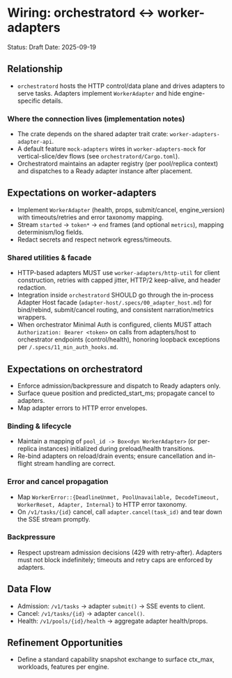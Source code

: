 # Wiring: orchestratord ↔ worker-adapters

Status: Draft
Date: 2025-09-19

## Relationship
- `orchestratord` hosts the HTTP control/data plane and drives adapters to serve tasks. Adapters implement `WorkerAdapter` and hide engine-specific details.

### Where the connection lives (implementation notes)
- The crate depends on the shared adapter trait crate: `worker-adapters-adapter-api`.
- A default feature `mock-adapters` wires in `worker-adapters-mock` for vertical-slice/dev flows (see `orchestratord/Cargo.toml`).
- Orchestratord maintains an adapter registry (per pool/replica context) and dispatches to a Ready adapter instance after placement.

## Expectations on worker-adapters
- Implement `WorkerAdapter` (health, props, submit/cancel, engine_version) with timeouts/retries and error taxonomy mapping.
- Stream `started` → `token*` → `end` frames (and optional `metrics`), mapping determinism/log fields.
- Redact secrets and respect network egress/timeouts.

### Shared utilities & facade

- HTTP-based adapters MUST use `worker-adapters/http-util` for client construction, retries with capped jitter, HTTP/2 keep-alive, and header redaction.
- Integration inside `orchestratord` SHOULD go through the in-process Adapter Host facade (`adapter-host/.specs/00_adapter_host.md`) for bind/rebind, submit/cancel routing, and consistent narration/metrics wrappers.
- When orchestrator Minimal Auth is configured, clients MUST attach `Authorization: Bearer <token>` on calls from adapters/host to orchestrator endpoints (control/health), honoring loopback exceptions per `/.specs/11_min_auth_hooks.md`.

## Expectations on orchestratord
- Enforce admission/backpressure and dispatch to Ready adapters only.
- Surface queue position and predicted_start_ms; propagate cancel to adapters.
- Map adapter errors to HTTP error envelopes.

### Binding & lifecycle
- Maintain a mapping of `pool_id -> Box<dyn WorkerAdapter>` (or per-replica instances) initialized during preload/health transitions.
- Re-bind adapters on reload/drain events; ensure cancellation and in-flight stream handling are correct.

### Error and cancel propagation
- Map `WorkerError::{DeadlineUnmet, PoolUnavailable, DecodeTimeout, WorkerReset, Adapter, Internal}` to HTTP error taxonomy.
- On `/v1/tasks/{id}` cancel, call `adapter.cancel(task_id)` and tear down the SSE stream promptly.

### Backpressure
- Respect upstream admission decisions (429 with retry-after). Adapters must not block indefinitely; timeouts and retry caps are enforced by adapters.

## Data Flow
- Admission: `/v1/tasks` → adapter `submit()` → SSE events to client.
- Cancel: `/v1/tasks/{id}` → adapter `cancel()`.
- Health: `/v1/pools/{id}/health` → aggregate adapter health/props.

## Refinement Opportunities
- Define a standard capability snapshot exchange to surface ctx_max, workloads, features per engine.
